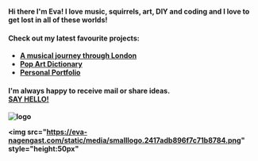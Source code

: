 <b>Hi there <b> 
I'm Eva!
I love music, squirrels, art, DIY and coding and I love to get lost in all of these worlds!
<h4>Check out my latest favourite projects:</h4>
<ul>
  <li> <a href="https://london-music-journey.netlify.app/">A musical journey through London</a></li>
    <li> <a href="https://evas-dictionary.netlify.app/">Pop Art Dictionary</a></li>
    <li> <a href="https://eva-nagengast.com/">Personal Portfolio</a></li>
   </ul>

   <h4>I'm always happy to receive mail or share ideas. <br/> <a href="https://eva-nagengast.com/">SAY HELLO!</a> </h4>
   
![logo](https://eva-nagengast.com/static/media/smalllogo.2417adb896f7c71b8784.png)

<img src="https://eva-nagengast.com/static/media/smalllogo.2417adb896f7c71b8784.png"  style="height:50px"
<!--
**EvaNagengast/EvaNagengast** is a ✨ _special_ ✨ repository because its `README.md` (this file) appears on your GitHub profile.

Here are some ideas to get you started:

- 🔭 I’m currently working on ...
- 🌱 I’m currently learning ...
- 👯 I’m looking to collaborate on ...
- 🤔 I’m looking for help with ...
- 💬 Ask me about ...
- 📫 How to reach me: ...
- 😄 Pronouns: ...
- ⚡ Fun fact: ...
-->
